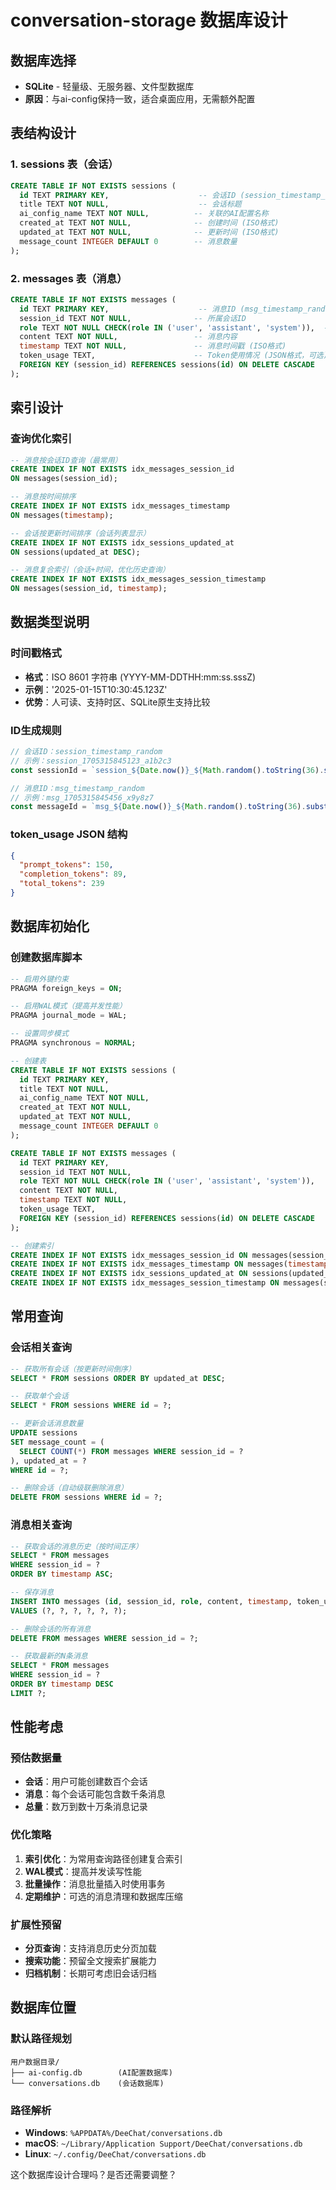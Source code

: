 # conversation-storage 数据库设计

## 数据库选择
- **SQLite** - 轻量级、无服务器、文件型数据库
- **原因**：与ai-config保持一致，适合桌面应用，无需额外配置

## 表结构设计

### 1. sessions 表（会话）
```sql
CREATE TABLE IF NOT EXISTS sessions (
  id TEXT PRIMARY KEY,                    -- 会话ID (session_timestamp_random)
  title TEXT NOT NULL,                    -- 会话标题
  ai_config_name TEXT NOT NULL,          -- 关联的AI配置名称
  created_at TEXT NOT NULL,              -- 创建时间 (ISO格式)
  updated_at TEXT NOT NULL,              -- 更新时间 (ISO格式)
  message_count INTEGER DEFAULT 0        -- 消息数量
);
```

### 2. messages 表（消息）
```sql
CREATE TABLE IF NOT EXISTS messages (
  id TEXT PRIMARY KEY,                    -- 消息ID (msg_timestamp_random)
  session_id TEXT NOT NULL,              -- 所属会话ID
  role TEXT NOT NULL CHECK(role IN ('user', 'assistant', 'system')),  -- 消息角色
  content TEXT NOT NULL,                 -- 消息内容
  timestamp TEXT NOT NULL,               -- 消息时间戳 (ISO格式)
  token_usage TEXT,                      -- Token使用情况 (JSON格式，可选)
  FOREIGN KEY (session_id) REFERENCES sessions(id) ON DELETE CASCADE
);
```

## 索引设计

### 查询优化索引
```sql
-- 消息按会话ID查询（最常用）
CREATE INDEX IF NOT EXISTS idx_messages_session_id 
ON messages(session_id);

-- 消息按时间排序
CREATE INDEX IF NOT EXISTS idx_messages_timestamp 
ON messages(timestamp);

-- 会话按更新时间排序（会话列表显示）
CREATE INDEX IF NOT EXISTS idx_sessions_updated_at 
ON sessions(updated_at DESC);

-- 消息复合索引（会话+时间，优化历史查询）
CREATE INDEX IF NOT EXISTS idx_messages_session_timestamp 
ON messages(session_id, timestamp);
```

## 数据类型说明

### 时间戳格式
- **格式**：ISO 8601 字符串 (YYYY-MM-DDTHH:mm:ss.sssZ)
- **示例**：'2025-01-15T10:30:45.123Z'
- **优势**：人可读、支持时区、SQLite原生支持比较

### ID生成规则
```typescript
// 会话ID：session_timestamp_random
// 示例：session_1705315845123_a1b2c3
const sessionId = `session_${Date.now()}_${Math.random().toString(36).substring(2)}`

// 消息ID：msg_timestamp_random  
// 示例：msg_1705315845456_x9y8z7
const messageId = `msg_${Date.now()}_${Math.random().toString(36).substring(2)}`
```

### token_usage JSON 结构
```json
{
  "prompt_tokens": 150,
  "completion_tokens": 89,
  "total_tokens": 239
}
```

## 数据库初始化

### 创建数据库脚本
```sql
-- 启用外键约束
PRAGMA foreign_keys = ON;

-- 启用WAL模式（提高并发性能）
PRAGMA journal_mode = WAL;

-- 设置同步模式
PRAGMA synchronous = NORMAL;

-- 创建表
CREATE TABLE IF NOT EXISTS sessions (
  id TEXT PRIMARY KEY,
  title TEXT NOT NULL,
  ai_config_name TEXT NOT NULL,
  created_at TEXT NOT NULL,
  updated_at TEXT NOT NULL,
  message_count INTEGER DEFAULT 0
);

CREATE TABLE IF NOT EXISTS messages (
  id TEXT PRIMARY KEY,
  session_id TEXT NOT NULL,
  role TEXT NOT NULL CHECK(role IN ('user', 'assistant', 'system')),
  content TEXT NOT NULL,
  timestamp TEXT NOT NULL,
  token_usage TEXT,
  FOREIGN KEY (session_id) REFERENCES sessions(id) ON DELETE CASCADE
);

-- 创建索引
CREATE INDEX IF NOT EXISTS idx_messages_session_id ON messages(session_id);
CREATE INDEX IF NOT EXISTS idx_messages_timestamp ON messages(timestamp);
CREATE INDEX IF NOT EXISTS idx_sessions_updated_at ON sessions(updated_at DESC);
CREATE INDEX IF NOT EXISTS idx_messages_session_timestamp ON messages(session_id, timestamp);
```

## 常用查询

### 会话相关查询
```sql
-- 获取所有会话（按更新时间倒序）
SELECT * FROM sessions ORDER BY updated_at DESC;

-- 获取单个会话
SELECT * FROM sessions WHERE id = ?;

-- 更新会话消息数量
UPDATE sessions 
SET message_count = (
  SELECT COUNT(*) FROM messages WHERE session_id = ?
), updated_at = ?
WHERE id = ?;

-- 删除会话（自动级联删除消息）
DELETE FROM sessions WHERE id = ?;
```

### 消息相关查询
```sql
-- 获取会话的消息历史（按时间正序）
SELECT * FROM messages 
WHERE session_id = ? 
ORDER BY timestamp ASC;

-- 保存消息
INSERT INTO messages (id, session_id, role, content, timestamp, token_usage)
VALUES (?, ?, ?, ?, ?, ?);

-- 删除会话的所有消息
DELETE FROM messages WHERE session_id = ?;

-- 获取最新的N条消息
SELECT * FROM messages 
WHERE session_id = ? 
ORDER BY timestamp DESC 
LIMIT ?;
```

## 性能考虑

### 预估数据量
- **会话**：用户可能创建数百个会话
- **消息**：每个会话可能包含数千条消息
- **总量**：数万到数十万条消息记录

### 优化策略
1. **索引优化**：为常用查询路径创建复合索引
2. **WAL模式**：提高并发读写性能
3. **批量操作**：消息批量插入时使用事务
4. **定期维护**：可选的消息清理和数据库压缩

### 扩展性预留
- **分页查询**：支持消息历史分页加载
- **搜索功能**：预留全文搜索扩展能力
- **归档机制**：长期可考虑旧会话归档

## 数据库位置

### 默认路径规划
```
用户数据目录/
├── ai-config.db        (AI配置数据库)
└── conversations.db    (会话数据库)
```

### 路径解析
- **Windows**: `%APPDATA%/DeeChat/conversations.db`
- **macOS**: `~/Library/Application Support/DeeChat/conversations.db`  
- **Linux**: `~/.config/DeeChat/conversations.db`

这个数据库设计合理吗？是否还需要调整？